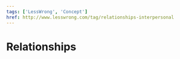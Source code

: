 ```yaml
---
tags: ['LessWrong', 'Concept']
href: http://www.lesswrong.com/tag/relationships-interpersonal
---
```


# Relationships
